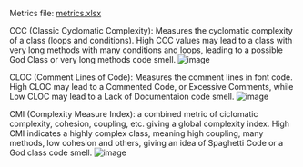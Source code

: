 Metrics file: [metrics.xlsx](https://github.com/user-attachments/files/17740317/metrics.xlsx)

CCC (Classic Cyclomatic Complexity): Measures the cyclomatic complexity of a class (loops and conditions).
High CCC values may lead to a class with very long methods with many conditions and loops, leading to a possible God Class or very long methods code smell.
![image](https://github.com/user-attachments/assets/25757a7b-9dbb-4556-8262-2fdb3cefec98)


CLOC (Comment Lines of Code): Measures the comment lines in font code.
High CLOC may lead to a Commented Code, or Excessive Comments, while Low CLOC may lead to a Lack of Documentaion code smell.
![image](https://github.com/user-attachments/assets/4a51d06b-d7ec-4b10-aa5b-11167a20d286)


CMI (Complexity Measure Index): a combined metric of ciclomatic complexity, cohesion, coupling, etc. giving a global complexity index.
High CMI indicates a highly complex class, meaning high coupling, many methods, low cohesion and others, giving an idea of Spaghetti Code or a God class code smell.
![image](https://github.com/user-attachments/assets/b5c9cc81-c7b3-47ce-9a3f-627dc1121c68)

